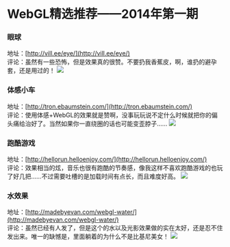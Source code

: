 # WebGL精选推荐——2014年第一期

### 眼球

地址：[http://vill.ee/eye/](http://vill.ee/eye/)  
评论：虽然有一些恐怖，但是效果真的很赞。不要扔我香蕉皮，啊，谁扔的避孕套，还是用过的！
![](http://gtms04.alicdn.com/tps/i4/T1SCWQFB0cXXbFoAfn-811-708.png)

### 体感小车

地址：[http://tron.ebaumstein.com/](http://tron.ebaumstein.com/)  
评论：使用体感+WebGL的效果就是赞啊，没事玩玩说不定什么时候就把你的偏头痛给治好了。当然如果你一直绕圈的话也可能变歪脖子……
![](http://gtms04.alicdn.com/tps/i4/T199qRFBtlXXXeTmzi-806-617.png)

### 跑酷游戏

地址：[http://hellorun.helloenjoy.com/](http://hellorun.helloenjoy.com/)  
评论：效果相当的炫，音乐也很有跑酷的节奏感，像我这样不喜欢跑酷游戏的也玩了好几把……不过需要吐槽的是加载时间有点长，而且难度好高。
![](http://gtms01.alicdn.com/tps/i1/T1IoeQFqldXXcHvlHo-2246-1226.png)

### 水效果

地址：[http://madebyevan.com/webgl-water/](http://madebyevan.com/webgl-water/)  
评论：虽然已经有人发了，但是这个的水以及光影效果做的实在太好，还是忍不住发出来。唯一的缺憾是，里面躺着的为什么不是比基尼美女！
![](http://gtms03.alicdn.com/tps/i3/T1gYaTFtVaXXbjjQUl-953-743.png)